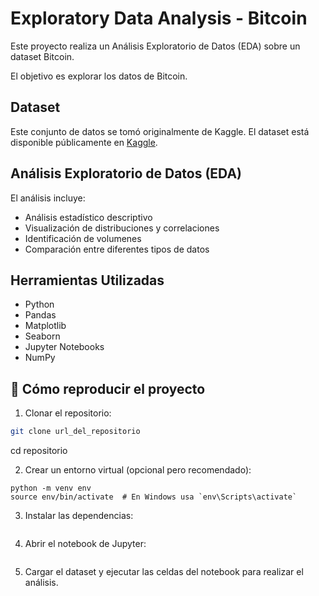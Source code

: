 # Exploratory Data Analysis - Bitcoin

Este proyecto realiza un Análisis Exploratorio de Datos (EDA) sobre un dataset Bitcoin.


El objetivo es explorar los datos de Bitcoin.

## Dataset
Este conjunto de datos se tomó originalmente de Kaggle. El dataset está disponible públicamente en [Kaggle]([https://www.kaggle.com/datasets/geishapatricia/bitcoin-price-untill-06172025]).

## Análisis Exploratorio de Datos (EDA)
El análisis incluye:
- Análisis estadístico descriptivo
- Visualización de distribuciones y correlaciones
- Identificación de volumenes
- Comparación entre diferentes tipos de datos


## Herramientas Utilizadas
- Python
- Pandas
- Matplotlib
- Seaborn
- Jupyter Notebooks
- NumPy


## 🚀 Cómo reproducir el proyecto

1. Clonar el repositorio:

```bash
git clone url_del_repositorio
```
cd repositorio

2. Crear un entorno virtual (opcional pero recomendado):

```
python -m venv env
source env/bin/activate  # En Windows usa `env\Scripts\activate`
```

3. Instalar las dependencias:

```pip install -r requirements.txt
```

4. Abrir el notebook de Jupyter:

```jupyter notebook
```
5. Cargar el dataset y ejecutar las celdas del notebook para realizar el análisis.


